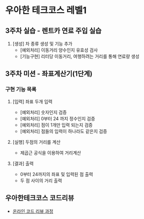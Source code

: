# 우아한 테크코스 레벨1
## 3주차 실습 - 렌트카 연료 주입 실습
1. [생성] 차 종류 생성 및 기능 추가
	* [예외처리] 이동거리 양수인지 유효성 검사
 	* [기능구현] 리터당 이동거리, 여행하려는 거리를 통해 연료량 생성

## 3주차 미션 - 좌표계산기(1단계)
### 구현 기능 목록
1. [입력] 좌표 두개 입력
	* [예외처리] 숫자인지 검증
	* [예외처리] 0부터 24 까지 정수인지 검증
	* [예외처리] 점이 1개만 입력 되는지 검증
	* [예외처리] 점들의 입력이 하나라도 같은지 검증

2. [실행] 두점의 거리를 계산
	* 제곱근 공식을 이용하여 거리계산

3. [결과] 출력
	* 0부터 24까지의 좌표 및 입력된 점 출력
	* 두 점 사이의 거리 출력


## 우아한테크코스 코드리뷰
* [온라인 코드 리뷰 과정](https://github.com/woowacourse/woowacourse-docs/blob/master/maincourse/README.md)
